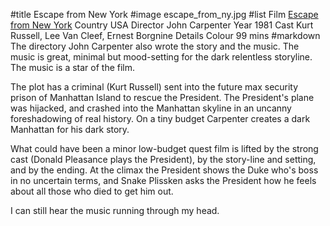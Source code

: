 #title Escape from New York
#image	escape_from_ny.jpg
#list
Film	[Escape from New York](https://www.imdb.com/title/tt0082340/)
Country	USA
Director	John Carpenter
Year	1981
Cast	Kurt Russell, Lee Van Cleef, Ernest Borgnine
Details	Colour 99 mins
#markdown
The directory John Carpenter also wrote the story and the music.
The music is great, minimal but mood-setting for the dark relentless
storyline.  The music is a star of the film.

The plot has a criminal (Kurt Russell) sent into the future max security prison of
Manhattan Island to rescue the President.  The President's plane was
hijacked, and crashed into the Manhattan skyline in an uncanny
foreshadowing of real history.  On a tiny budget Carpenter
creates a dark Manhattan for his dark story.

What could have been a minor low-budget quest film is lifted by the
strong cast (Donald Pleasance plays the President), by the story-line
and setting, and by the ending.  At the climax the President shows the
Duke who's boss in no uncertain terms, and Snake Plissken asks the
President how he feels about all those who died to get him out.

I can still hear the music running through my head.
